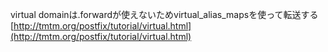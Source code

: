 
virtual domainは.forwardが使えないためvirtual_alias_mapsを使って転送する
[http://tmtm.org/postfix/tutorial/virtual.html](http://tmtm.org/postfix/tutorial/virtual.html)
